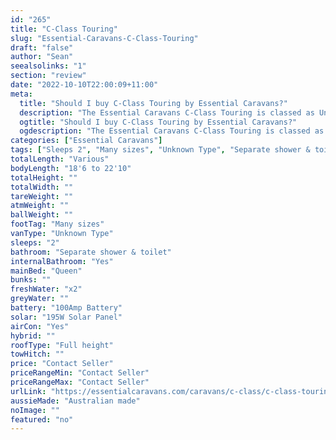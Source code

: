 ```yaml
---
id: "265"
title: "C-Class Touring"
slug: "Essential-Caravans-C-Class-Touring"
draft: "false"
author: "Sean"
seealsolinks: "1"
section: "review"
date: "2022-10-10T22:00:09+11:00"
meta:
  title: "Should I buy C-Class Touring by Essential Caravans?"
  description: "The Essential Caravans C-Class Touring is classed as Unknown Type, and sleeps 2 people. It is Australian made and comes in at Many sizes. It generally has Separate shower & toilet."
  ogtitle: "Should I buy C-Class Touring by Essential Caravans?"
  ogdescription: "The Essential Caravans C-Class Touring is classed as Unknown Type, and sleeps 2 people. It is Australian made and comes in at Many sizes. It generally has Separate shower & toilet."
categories: ["Essential Caravans"]
tags: ["Sleeps 2", "Many sizes", "Unknown Type", "Separate shower & toilet", "Full height", "Price Unknown", "Australian made"]
totalLength: "Various"
bodyLength: "18'6 to 22'10"
totalHeight: ""
totalWidth: ""
tareWeight: ""
atmWeight: ""
ballWeight: ""
footTag: "Many sizes"
vanType: "Unknown Type"
sleeps: "2"
bathroom: "Separate shower & toilet"
internalBathroom: "Yes"
mainBed: "Queen"
bunks: ""
freshWater: "x2"
greyWater: ""
battery: "100Amp Battery"
solar: "195W Solar Panel"
airCon: "Yes"
hybrid: ""
roofType: "Full height"
towHitch: ""
price: "Contact Seller"
priceRangeMin: "Contact Seller"
priceRangeMax: "Contact Seller"
urlLink: "https://essentialcaravans.com/caravans/c-class/c-class-touring-range/"
aussieMade: "Australian made"
noImage: ""
featured: "no"
---
```

